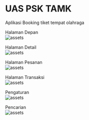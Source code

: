 # UAS PSK TAMK

Aplikasi Booking tiket tempat olahraga

Halaman Depan<br>
![assets](./assets/Screenshot_2024-07-20-04-11-27-152_com.example.booking_tiket.jpg)

Halaman Detail<br>
![assets](./assets/Screenshot_2024-07-20-04-09-43-064_com.example.booking_tiket.jpg)

Halaman Pesanan<br>
![assets](./assets/Screenshot_2024-07-20-04-10-38-553_com.example.booking_tiket.jpg)

Halaman Transaksi<br>
![assets](./assets/Screenshot_2024-07-20-04-10-42-268_com.example.booking_tiket.jpg)

Pengaturan<br>
![assets](./assets/Screenshot_2024-07-20-04-11-01-199_com.example.booking_tiket.jpg)

Pencarian<br>
![assets](./assets/Screenshot_2024-07-20-04-11-27-152_com.example.booking_tiket.jpg)